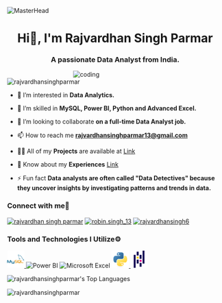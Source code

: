 ![MasterHead](https://firebasestorage.googleapis.com/v0/b/flexi-coding.appspot.com/o/dempgi7-520f8d5f-63d4-4453-8822-dbc149ae27f8.gif?alt=media&token=91c0c7b2-93c3-4029-b011-1a8703c5730d)
<h1 align="center">Hi👋, I'm Rajvardhan Singh Parmar</h1>
<h3 align="center">A passionate Data Analyst from India.</h3>

<img align="right" alt="coding" width="350" src="https://images.squarespace-cdn.com/content/v1/5769fc401b631bab1addb2ab/1541580611624-TE64QGKRJG8SWAIUS7NS/ke17ZwdGBToddI8pDm48kPoswlzjSVMM-SxOp7CV59BZw-zPPgdn4jUwVcJE1ZvWQUxwkmyExglNqGp0IvTJZamWLI2zvYWH8K3-s_4yszcp2ryTI0HqTOaaUohrI8PI6FXy8c9PWtBlqAVlUS5izpdcIXDZqDYvprRqZ29Pw0o/coding-freak.gif">

<p align="left"> <img src="https://komarev.com/ghpvc/?username=rajvardhansinghparmar&label=Profile%20views&color=0e75b6&style=flat" alt="rajvardhansinghparmar" /> </p>

- 👀 I’m interested in **Data Analytics.**

- 🌱 I’m skilled in **MySQL, Power BI, Python and Advanced Excel.**

- 💞️ I’m looking to collaborate **on a full-time Data Analyst job.**

- 📫 How to reach me **rajvardhansinghparmar13@gmail.com**

- 👨‍💻 All of my **Projects** are available at [Link](https://codebasics.io/portfolio/Rajvardhan-Singh-Parmar)

- 📄 Know about my **Experiences** [Link](https://drive.google.com/file/d/1rWA2xAVdB8BbzC4JPo0-FF6q26g822xc/view?usp=drive_link)

- ⚡ Fun fact **Data analysts are often called "Data Detectives" because they uncover insights by investigating patterns and trends in data.**

<h3 align="left">Connect with me🤝</h3>
<p align="left">
<a href="https://linkedin.com/in/rajvardhan-singh-parmar" target="blank"><img align="center" src="https://raw.githubusercontent.com/rahuldkjain/github-profile-readme-generator/master/src/images/icons/Social/linked-in-alt.svg" alt="rajvardhan singh parmar" height="30" width="40" /></a>    
<a href="https://instagram.com/robin.singh_13" target="blank"><img align="center" src="https://raw.githubusercontent.com/rahuldkjain/github-profile-readme-generator/master/src/images/icons/Social/instagram.svg" alt="robin.singh_13" height="30" width="40" /></a>
<a href="https://www.hackerrank.com/rajvardhansingh6" target="blank"><img align="center" src="https://raw.githubusercontent.com/rahuldkjain/github-profile-readme-generator/master/src/images/icons/Social/hackerrank.svg" alt="rajvardhansingh6" height="30" width="40" /></a>
</p>

<h3 align="left">Tools and Technologies I Utilize⚙️</h3>
<p align="left"> 
<a href="https://www.mysql.com/" target="_blank" rel="noreferrer"> <img src="https://raw.githubusercontent.com/devicons/devicon/master/icons/mysql/mysql-original-wordmark.svg" alt="mysql" width="40" height="40"/> </a> <img src="https://img.icons8.com/color/48/000000/power-bi.png" alt="Power BI" width="40" height="40"/> <img src="https://img.icons8.com/color/48/000000/microsoft-excel-2019--v1.png" alt="Microsoft Excel" width="40" height="40"/> <a href="https://www.python.org" target="_blank" rel="noreferrer"> <img src="https://raw.githubusercontent.com/devicons/devicon/master/icons/python/python-original.svg" alt="python" width="40" height="40"/>
<a href="https://pandas.pydata.org/" target="_blank" rel="noreferrer"> <img src="https://raw.githubusercontent.com/devicons/devicon/2ae2a900d2f041da66e950e4d48052658d850630/icons/pandas/pandas-original.svg" alt="pandas" width="40" height="40"/> </a> </a> </p>

![rajvardhansinghparmar's Top Languages](https://github-readme-stats.vercel.app/api/top-langs/?username=rajvardhansinghparmar&theme=default&show_icons=true&hide_border=false&layout=compact)

<p><img align="center" src="https://github-readme-streak-stats.herokuapp.com/?user=rajvardhansinghparmar&" alt="rajvardhansinghparmar" /></p>

